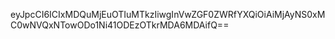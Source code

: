 eyJpcCI6ICIxMDQuMjEuOTIuMTkzIiwgInVwZGF0ZWRfYXQiOiAiMjAyNS0xMC0wNVQxNTowODo1Ni41ODEzOTkrMDA6MDAifQ==